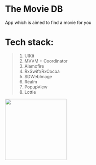 # The Movie DB
App which is aimed to find a movie for you


# Tech stack:
>1. UIKit
>2. MVVM + Coordinator
>3. Alamofire
>4. RxSwift/RxCocoa
>5. SDWebImage
>6. Realm 
>7. PopupView
>8. Lottie



<img src="https://github.com/lemin07/The-Movie-DB/blob/main/screen/gif.gif" width="200px" />
